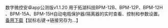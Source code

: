 数字微控安卓app公测版v1.1.20
用于拓湖科技BPM-12B、BPM-12P、BPM-12H 、BPM-15A、BPM-15H自动电瓶保护器/隔离器的实时查看、控制和参数设置。
[备用下载](https://github.com/tohu-cloud/tohu-tech-blog/blob/main/files/com.tohu_tech.online.dm_v1.1.20.apk)【鼠标右键->链接另存为...】

